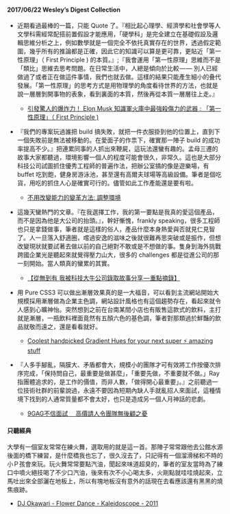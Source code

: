 #### 2017/06/22 Wesley’s Digest Collection

- 近期看過最棒的一篇，只能 Quote 了。『相比起心理學、經濟學和社會學等人文學科需經常配搭前置假設才能應用，「硬學科」是完全建立在基礎假設及邏輯思維分析之上，例如數學就是一個完全不依托真實存在的世界，透過假定範圍，幾乎所有的推論都是正確，因此它的知識可以算是更可靠，更貼近「第一性原理」（ First Principle ) 的本質。』;『我會運用「第一性原理」思維而不是「類比」思維去思考問題。在日常生活中，人總是傾向於比較 — — 別人已經做過了或者正在做這件事情，我們也就去做。這樣的結果只能產生細小的叠代發展。「第一性原理」的思考方式是用物理學的角度看待世界的方法，也就是說一層層剝開事物的表象，看到裏面的本質，然後再從本質一層層往上走。』
  - [引發驚人的爆炸力！ Elon Musk 知識軍火庫中最強殺傷力的武器 : 「第一性原理」（ First Principle )](https://softnshare.wordpress.com/2017/04/29/elonmuskfirstprinciple/)
  
- 『我們的專案玩過誰把 build 搞失敗，就把一件衣服掛到他的位置上，直到下一個失敗前是無法被移動的。在愛面子的作祟下，確實那一陣子 build 的成功率提高不少。』把連累同事的人抓出來鞭屍，這玩法還蠻有趣的。孟母三遷的故事大家都聽過，環境影響一個人的程度可能會很久，非常久。這也是大部分科技公司試圖抓住優秀工程師的普遍作法，把辦公室搞的像是遊樂場，有 buffet 吃到飽，健身房游泳池，甚至還有高爾夫球場等高級設備。筆者是個吃貨，用吃的抓住人心是確實可行的。儘管如此工作產能還是要有啦。
  - [不用改變能力的變革方法: 調整環境](http://kojenchieh.pixnet.net/blog/post/448797200-%E4%B8%8D%E7%94%A8%E6%94%B9%E8%AE%8A%E8%83%BD%E5%8A%9B%E7%9A%84%E8%AE%8A%E9%9D%A9%E6%96%B9%E6%B3%95:-%E8%AA%BF%E6%95%B4%E7%92%B0%E5%A2%83)
  
- 這幾天蠻熱門的文章。『在我選擇工作，我的第一要點是我真的愛這個產品，而不是因為他是大公司的抬頭。』，幹好慚愧，frankly speaking，很多工程師也只是拿錢做事，筆者就是這樣的俗人，產品什麼本身熱愛與否就見仁見智了。人一旦落入舒適圈，嚐過安逸的滋味之後就很難再思突破或是振作，但想改變現狀就要試著去做以前的自己絕對不敢或是不想做的事。隻身到海外挑戰跨國企業光是聽起來就覺得壓力山大，很多的 challenges 都是從進公司的那一刻開始。當人類真的蠻累的其實。
  - [【從無到有 我被科技大牛公司錄取故事分享 — 重點摘錄】](https://medium.com/@pa023315/%E5%BE%9E%E7%84%A1%E5%88%B0%E6%9C%89-%E6%88%91%E8%A2%AB%E7%A7%91%E6%8A%80%E5%A4%A7%E7%89%9B%E5%85%AC%E5%8F%B8%E9%8C%84%E5%8F%96%E6%95%85%E4%BA%8B%E5%88%86%E4%BA%AB-c62004c48be1)
  
- 用 Pure CSS3 可以做出漸層效果真的是一大福音，可以看到主流網站開始大規模採用漸層做為企業主色調，網站設計風格也有這個趨勢存在，看起來就令人感到心曠神怡。突然想到之前在台南某間小店也有販售這款式的飲料，主打就是漸層，一瓶飲料裡面竟然有五顏六色的基色調，筆者對那類過於鮮豔的飲品就敬而遠之，還是看看就好。
  - [Coolest handpicked Gradient Hues for your next super  ⚡ amazing stuff](https://webkul.github.io/coolhue/)


- 『人多手腳亂，隔膜大、矛盾都會大，規模小的團隊才可有效將工作按優次排序完成，「保持問自己，最重要是做甚麼」，「重要先做，不重要就不做。」Ray指團體追求的，是工作的價值，而非人數，「做得開心最重要」。』之前聽過一位技術社群的前輩說過，永遠不要因為短期內缺人手就亂招人來面試，這種情境下找到的人通常質量都不會太好，也只是造成另一個人月神話的悲劇。
  - [9GAG不信面試　 高價請人令團隊無後顧之憂](https://topick.hket.com/article/1829365/9GAG%20%E4%B8%8D%E4%BF%A1%E9%9D%A2%E8%A9%A6%E3%80%80%20%E9%AB%98%E5%83%B9%E8%AB%8B%E4%BA%BA%E4%BB%A4%E5%9C%98%E9%9A%8A%E7%84%A1%E5%BE%8C%E9%A1%A7%E4%B9%8B%E6%86%82)





#### 只聽經典
大學有一個室友常常在練火舞，選取用的就是這一首。那陣子常常跟他去公館水源後面的橋下練習，是什麼橋我也忘了，很久沒去了，只記得有一個溜滑梯和不時的小Ｐ孩會來玩。玩火舞常常要點汽油，聞起來味道超臭的，筆者的室友當時為了練口中噴火絕技喝了不少口汽油，後來有次不小心喝太多，火剛點就哇哇燒起來，立馬吐出來全部灑在地板上，所以有塊地板沒有意外的話現在去看應該還有黑黑的燒焦痕跡。
- [DJ Okawari - Flower Dance - Kaleidoscope - 2011](https://www.youtube.com/watch?v=AULG4MoYxQk)